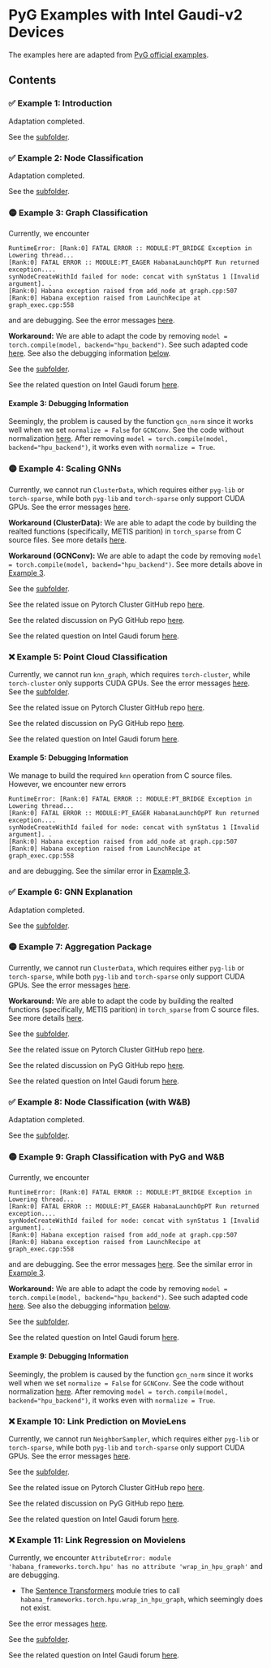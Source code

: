 # PyG Examples with Intel Gaudi-v2 Devices

The examples here are adapted from [PyG official examples](https://pytorch-geometric.readthedocs.io/en/stable/get_started/colabs.html).

## Contents

### ✅ Example 1: Introduction

Adaptation completed.

See the [subfolder](Example1/).

### ✅ Example 2: Node Classification

Adaptation completed.

See the [subfolder](Example2/).

### 🟡 Example 3: Graph Classification

Currently, we encounter

```plaintext
RuntimeError: [Rank:0] FATAL ERROR :: MODULE:PT_BRIDGE Exception in Lowering thread...
[Rank:0] FATAL ERROR :: MODULE:PT_EAGER HabanaLaunchOpPT Run returned exception....
synNodeCreateWithId failed for node: concat with synStatus 1 [Invalid argument]. .
[Rank:0] Habana exception raised from add_node at graph.cpp:507
[Rank:0] Habana exception raised from LaunchRecipe at graph_exec.cpp:558
```

and are debugging. See the error messages [here](Example3/error.pdf).

**Workaround:** We are able to adapt the code by removing `model = torch.compile(model, backend="hpu_backend")`.
See such adapted code [here](Example3/3_Graph_Classification_no_compile.ipynb).
See also the debugging information [below](#example-3-debugging-information).

See the [subfolder](Example3/).

See the related question on Intel Gaudi forum [here](https://forum.habana.ai/t/gcnconv-fails-with-normalization/1336).

#### Example 3: Debugging Information

Seemingly, the problem is caused by the function `gcn_norm` since it works well when we set `normalize = False` for `GCNConv`.
See the code without normalization [here](Example3/3_Graph_Classification_no_normalize.ipynb).
After removing `model = torch.compile(model, backend="hpu_backend")`, it works even with `normalize = True`.

### 🟡 Example 4: Scaling GNNs

Currently, we cannot run `ClusterData`, which requires either `pyg-lib` or `torch-sparse`, while both `pyg-lib` and `torch-sparse` only support CUDA GPUs.
See the error messages [here](Example4/error.pdf).

**Workaround (ClusterData):** We are able to adapt the code by building the realted functions (specifically, METIS parition) in `torch_sparse` from C source files. See more details [here](../../funcs/metis_partition/).

**Workaround (GCNConv):** We are able to adapt the code by removing `model = torch.compile(model, backend="hpu_backend")`. See more details above in [Example 3](#-example-3-graph-classification).

See the [subfolder](Example4/).

See the related issue on Pytorch Cluster GitHub repo [here](https://github.com/rusty1s/pytorch_cluster/issues/230).

See the related discussion on PyG GitHub repo [here](https://github.com/pyg-team/pytorch_geometric/discussions/9760).

See the related question on Intel Gaudi forum [here](https://forum.habana.ai/t/functionalities-that-require-pyg-lib-torch-sparse-torch-cluster/1363).

### ❌ Example 5: Point Cloud Classification

Currently, we cannot run `knn_graph`, which requires `torch-cluster`, while `torch-cluster` only supports CUDA GPUs.
See the error messages [here](Example5/error.pdf).
See the [subfolder](Example5/).

See the related issue on Pytorch Cluster GitHub repo [here](https://github.com/rusty1s/pytorch_cluster/issues/230).

See the related discussion on PyG GitHub repo [here](https://github.com/pyg-team/pytorch_geometric/discussions/9760).

See the related question on Intel Gaudi forum [here](https://forum.habana.ai/t/functionalities-that-require-pyg-lib-torch-sparse-torch-cluster/1363).

#### Example 5: Debugging Information

We manage to build the required `knn` operation from C source files.
However, we encounter new errors

```plaintext
RuntimeError: [Rank:0] FATAL ERROR :: MODULE:PT_BRIDGE Exception in Lowering thread...
[Rank:0] FATAL ERROR :: MODULE:PT_EAGER HabanaLaunchOpPT Run returned exception....
synNodeCreateWithId failed for node: concat with synStatus 1 [Invalid argument]. .
[Rank:0] Habana exception raised from add_node at graph.cpp:507
[Rank:0] Habana exception raised from LaunchRecipe at graph_exec.cpp:558
```

and are debugging.
See the similar error in [Example 3](#-example-3-graph-classification).

### ✅ Example 6: GNN Explanation

Adaptation completed.

See the [subfolder](Example6/).

### 🟡 Example 7: Aggregation Package

Currently, we cannot run `ClusterData`, which requires either `pyg-lib` or `torch-sparse`, while both `pyg-lib` and `torch-sparse` only support CUDA GPUs.
See the error messages [here](Example7/error.pdf).

**Workaround:** We are able to adapt the code by building the realted functions (specifically, METIS parition) in `torch_sparse` from C source files. See more details [here](../../funcs/metis_partition/).

See the [subfolder](Example7/).

See the related issue on Pytorch Cluster GitHub repo [here](https://github.com/rusty1s/pytorch_cluster/issues/230).

See the related discussion on PyG GitHub repo [here](https://github.com/pyg-team/pytorch_geometric/discussions/9760).

See the related question on Intel Gaudi forum [here](https://forum.habana.ai/t/functionalities-that-require-pyg-lib-torch-sparse-torch-cluster/1363).

### ✅ Example 8: Node Classification (with W&B)

Adaptation completed.

See the [subfolder](Example8/).

### 🟡 Example 9: Graph Classification with PyG and W&B

Currently, we encounter

```plaintext
RuntimeError: [Rank:0] FATAL ERROR :: MODULE:PT_BRIDGE Exception in Lowering thread...
[Rank:0] FATAL ERROR :: MODULE:PT_EAGER HabanaLaunchOpPT Run returned exception....
synNodeCreateWithId failed for node: concat with synStatus 1 [Invalid argument]. .
[Rank:0] Habana exception raised from add_node at graph.cpp:507
[Rank:0] Habana exception raised from LaunchRecipe at graph_exec.cpp:558
```

and are debugging.
See the error messages [here](Example9/error.pdf).
See the similar error in [Example 3](#-example-3-graph-classification).

**Workaround:** We are able to adapt the code by removing `model = torch.compile(model, backend="hpu_backend")`.
See such adapted code [here](Example9/9_Graph_Classification_with_PyG_and_W&B_no_compile.ipynb).
See also the debugging information [below](#example-9-debugging-information).

See the [subfolder](Example9/).

See the related question on Intel Gaudi forum [here](https://forum.habana.ai/t/gcnconv-fails-with-normalization/1336).

#### Example 9: Debugging Information

Seemingly, the problem is caused by the function `gcn_norm` since it works well when we set `normalize = False` for `GCNConv`.
See the code without normalization [here](./Example9/9_Graph_Classification_with_PyG_and_W&B_no_normalize.ipynb).
After removing `model = torch.compile(model, backend="hpu_backend")`, it works even with `normalize = True`.

### ❌ Example 10: Link Prediction on MovieLens

Currently, we cannot run `NeighborSampler`, which requires either `pyg-lib` or `torch-sparse`, while both `pyg-lib` and `torch-sparse` only support CUDA GPUs.
See the error messages [here](Example10/error.pdf).

See the [subfolder](Example10/).

See the related issue on Pytorch Cluster GitHub repo [here](https://github.com/rusty1s/pytorch_cluster/issues/230).

See the related discussion on PyG GitHub repo [here](https://github.com/pyg-team/pytorch_geometric/discussions/9760).

See the related question on Intel Gaudi forum [here](https://forum.habana.ai/t/functionalities-that-require-pyg-lib-torch-sparse-torch-cluster/1363).

### ❌ Example 11: Link Regression on Movielens

Currently, we encounter `AttributeError: module 'habana_frameworks.torch.hpu' has no attribute 'wrap_in_hpu_graph'` and are debugging.

- The [Sentence Transformers](https://sbert.net/index.html) module tries to call `habana_frameworks.torch.hpu.wrap_in_hpu_graph`, which seemingly does not exist.

See the error messages [here](Example11/error.pdf).

See the [subfolder](Example11/).

See the related question on Intel Gaudi forum [here](https://forum.habana.ai/t/attributeerror-module-habana-frameworks-torch-hpu-has-no-attribute-wrap-in-hpu-graph/1362).
